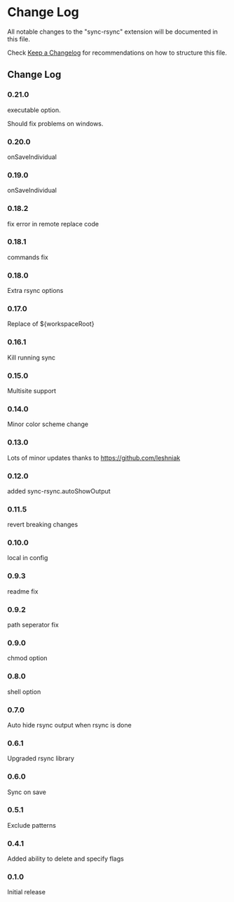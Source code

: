# Change Log
All notable changes to the "sync-rsync" extension will be documented in this file.

Check [Keep a Changelog](http://keepachangelog.com/) for recommendations on how to structure this file.

## Change Log

### 0.21.0

executable option.

Should fix problems on windows.

### 0.20.0

onSaveIndividual

### 0.19.0

onSaveIndividual

### 0.18.2

fix error in remote replace code

### 0.18.1

commands fix

### 0.18.0

Extra rsync options

### 0.17.0

Replace of ${workspaceRoot}

### 0.16.1

Kill running sync

### 0.15.0

Multisite support

### 0.14.0

Minor color scheme change

### 0.13.0

Lots of minor updates thanks to https://github.com/leshniak

### 0.12.0

added sync-rsync.autoShowOutput

### 0.11.5

revert breaking changes

### 0.10.0

local in config

### 0.9.3

readme fix

### 0.9.2

path seperator fix

### 0.9.0

chmod option

### 0.8.0

shell option

### 0.7.0

Auto hide rsync output when rsync is done


### 0.6.1

Upgraded rsync library

### 0.6.0

Sync on save

### 0.5.1

Exclude patterns

### 0.4.1

Added ability to delete and specify flags

### 0.1.0

Initial release
